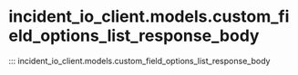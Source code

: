 # incident_io_client.models.custom_field_options_list_response_body

::: incident_io_client.models.custom_field_options_list_response_body